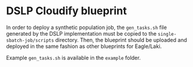# DSLP Cloudify blueprint

In order to deploy a synthetic population job, the `gen_tasks.sh` file generated by the DSLP implementation must be copied to the `single-sbatch-job/scripts` directory. Then, the blueprint should be uploaded and deployed in the same fashion as other blueprints for Eagle/Laki.

Example `gen_tasks.sh` is available in the `example` folder.
